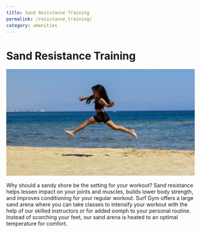 ```yaml
---
title: Sand Resistance Training
permalink: /resistance_training/
category: amenities
---
```


# Sand Resistance Training

![person working out on sand](/assets/images/sandy_workout.jpg)

Why should a sandy shore be the setting for your workout? Sand resistance helps lessen impact on your joints and muscles, builds lower body strength, and improves conditioning for your regular workout. Surf Gym offers a large sand arena where you can take classes to intensify your workout with the help of our skilled instructors or for added oomph to your personal routine. Instead of scorching your feet, our sand arena is heated to an optimal temperature for comfort.

